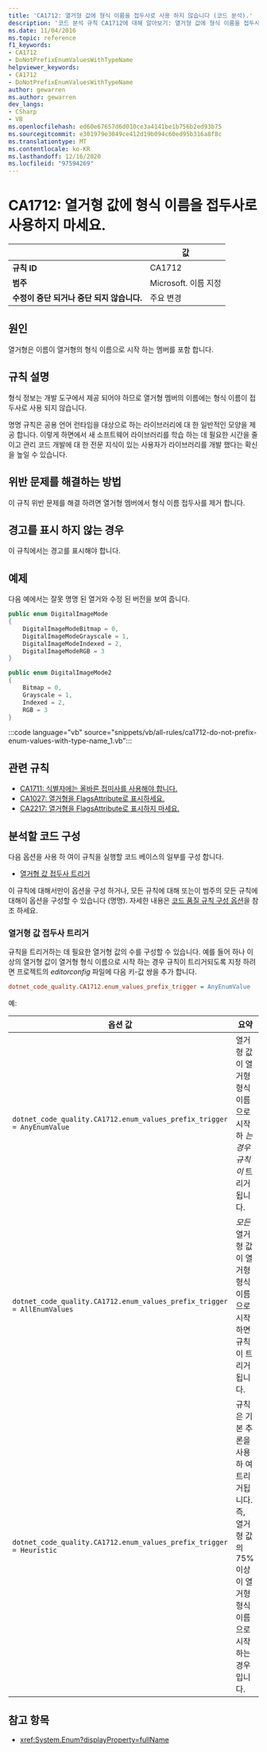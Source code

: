 ```yaml
---
title: 'CA1712: 열거형 값에 형식 이름을 접두사로 사용 하지 않습니다 (코드 분석).'
description: '코드 분석 규칙 CA1712에 대해 알아보기: 열거형 값에 형식 이름을 접두사로 사용 하지 마십시오.'
ms.date: 11/04/2016
ms.topic: reference
f1_keywords:
- CA1712
- DoNotPrefixEnumValuesWithTypeName
helpviewer_keywords:
- CA1712
- DoNotPrefixEnumValuesWithTypeName
author: gewarren
ms.author: gewarren
dev_langs:
- CSharp
- VB
ms.openlocfilehash: ed60e67657d6d010ce3a4141be1b756b2ed93b75
ms.sourcegitcommit: e301979e3049ce412d19b094c60ed95b316a8f8c
ms.translationtype: MT
ms.contentlocale: ko-KR
ms.lasthandoff: 12/16/2020
ms.locfileid: "97594269"
---
```

# <a name="ca1712-do-not-prefix-enum-values-with-type-name"></a>CA1712: 열거형 값에 형식 이름을 접두사로 사용하지 마세요.

| | 값 |
|-|-|
| **규칙 ID** |CA1712|
| **범주** |Microsoft. 이름 지정|
| **수정이 중단 되거나 중단 되지 않습니다.** |주요 변경|

## <a name="cause"></a>원인

열거형은 이름이 열거형의 형식 이름으로 시작 하는 멤버를 포함 합니다.

## <a name="rule-description"></a>규칙 설명

형식 정보는 개발 도구에서 제공 되어야 하므로 열거형 멤버의 이름에는 형식 이름이 접두사로 사용 되지 않습니다.

명명 규칙은 공용 언어 런타임을 대상으로 하는 라이브러리에 대 한 일반적인 모양을 제공 합니다. 이렇게 하면에서 새 소프트웨어 라이브러리를 학습 하는 데 필요한 시간을 줄이고 관리 코드 개발에 대 한 전문 지식이 있는 사용자가 라이브러리를 개발 했다는 확신을 높일 수 있습니다.

## <a name="how-to-fix-violations"></a>위반 문제를 해결하는 방법

이 규칙 위반 문제를 해결 하려면 열거형 멤버에서 형식 이름 접두사를 제거 합니다.

## <a name="when-to-suppress-warnings"></a>경고를 표시 하지 않는 경우

이 규칙에서는 경고를 표시해야 합니다.

## <a name="example"></a>예제

다음 예에서는 잘못 명명 된 열거와 수정 된 버전을 보여 줍니다.

```csharp
public enum DigitalImageMode
{
    DigitalImageModeBitmap = 0,
    DigitalImageModeGrayscale = 1,
    DigitalImageModeIndexed = 2,
    DigitalImageModeRGB = 3
}

public enum DigitalImageMode2
{
    Bitmap = 0,
    Grayscale = 1,
    Indexed = 2,
    RGB = 3
}
```

:::code language="vb" source="snippets/vb/all-rules/ca1712-do-not-prefix-enum-values-with-type-name_1.vb":::

## <a name="related-rules"></a>관련 규칙

- [CA1711: 식별자에는 올바른 접미사를 사용해야 합니다.](ca1711.md)
- [CA1027: 열거형을 FlagsAttribute로 표시하세요.](ca1027.md)
- [CA2217: 열거형을 FlagsAttribute로 표시하지 마세요.](ca2217.md)

## <a name="configure-code-to-analyze"></a>분석할 코드 구성

다음 옵션을 사용 하 여이 규칙을 실행할 코드 베이스의 일부를 구성 합니다.

- [열거형 값 접두사 트리거](#enum-values-prefix-trigger)

이 규칙에 대해서만이 옵션을 구성 하거나, 모든 규칙에 대해 또는이 범주의 모든 규칙에 대해이 옵션을 구성할 수 있습니다 (명명). 자세한 내용은 [코드 품질 규칙 구성 옵션](../code-quality-rule-options.md)을 참조 하세요.

### <a name="enum-values-prefix-trigger"></a>열거형 값 접두사 트리거

규칙을 트리거하는 데 필요한 열거형 값의 수를 구성할 수 있습니다. 예를 들어 하나 이상의 열거형 값이 열거형 형식 이름으로 시작 하는 경우 규칙이 트리거되도록 지정 하려면 프로젝트의 *editorconfig* 파일에 다음 키-값 쌍을 추가 합니다.

```ini
dotnet_code_quality.CA1712.enum_values_prefix_trigger = AnyEnumValue
```

예:

| 옵션 값 | 요약 |
| --- | --- |
|`dotnet_code_quality.CA1712.enum_values_prefix_trigger = AnyEnumValue` | 열거형 값이 열거형 형식 이름으로 시작 하 *는 경우 규칙이* 트리거됩니다.
|`dotnet_code_quality.CA1712.enum_values_prefix_trigger = AllEnumValues` | *모든* 열거형 값이 열거형 형식 이름으로 시작 하면 규칙이 트리거됩니다.
|`dotnet_code_quality.CA1712.enum_values_prefix_trigger = Heuristic` | 규칙은 기본 추론을 사용 하 여 트리거됩니다. 즉, 열거형 값의 75% 이상이 열거형 형식 이름으로 시작 하는 경우입니다.

## <a name="see-also"></a>참고 항목

- <xref:System.Enum?displayProperty=fullName>

